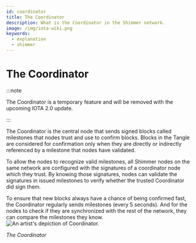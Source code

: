 ```yaml
---
id: coordinator
title: The Coordinator
description: What is the Coordinator in the Shimmer network.
image: /img/iota-wiki.png
keywords:
  - explanation
  - shimmer
---
```


# The Coordinator

:::note

The Coordinator is a temporary feature and will be removed with the upcoming IOTA 2.0 update.

:::

The Coordinator is the central node that sends signed blocks called milestones that nodes trust and use to confirm blocks. Blocks in the Tangle are considered for confirmation only when they are directly or indirectly referenced by a milestone that nodes have validated.

To allow the nodes to recognize valid milestones, all Shimmer nodes on the same network are configured with the signatures of a coordinator node which they trust. By knowing those signatures, nodes can validate the signatures in issued milestones to verify whether the trusted Coordinator did sign them.

To ensure that new blocks always have a chance of being confirmed fast, the Coordinator regularly sends milestones (every 5 seconds). And for the nodes to check if they are synchronized with the rest of the network, they can compare the milestones they know.
![An artist's depiction of Coordinator.](/img/learn/milestones.gif 'Click to see the full-sized image.')

_The Coordinator_
